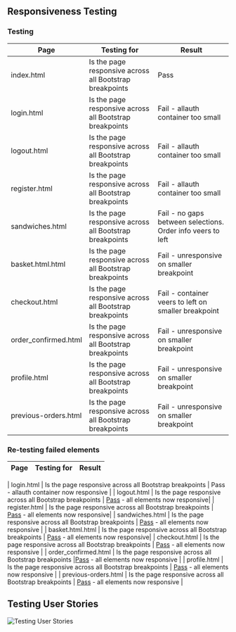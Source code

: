 ## Responsiveness Testing

### Testing

| Page         | Testing for                                            | Result |
| --- | --- | --- |
| index.html  | Is the page responsive across all Bootstrap breakpoints | Pass |
| login.html  | Is the page responsive across all Bootstrap breakpoints | Fail - allauth container too small |
| logout.html  | Is the page responsive across all Bootstrap breakpoints | Fail - allauth container too small |
| register.html  | Is the page responsive across all Bootstrap breakpoints | Fail - allauth container too small |
| sandwiches.html  | Is the page responsive across all Bootstrap breakpoints | Fail - no gaps between selections. Order info veers to left |
| basket.html.html  | Is the page responsive across all Bootstrap breakpoints | Fail - unresponsive on smaller breakpoint|
| checkout.html  | Is the page responsive across all Bootstrap breakpoints | Fail - container veers to left on smaller breakpoint|
| order_confirmed.html  | Is the page responsive across all Bootstrap breakpoints | Fail - unresponsive on smaller breakpoint|
| profile.html  | Is the page responsive across all Bootstrap breakpoints | Fail - unresponsive on smaller breakpoint |
| previous-orders.html  | Is the page responsive across all Bootstrap breakpoints | Fail - unresponsive on smaller breakpoint |

### Re-testing failed elements

| Page         | Testing for                                            | Result |
| --- | --- | --- |

| login.html  | Is the page responsive across all Bootstrap breakpoints | Pass - allauth container now responsive |
| logout.html  | Is the page responsive across all Bootstrap breakpoints |  [Pass](/media/images/testing/sandwiches-b.png) - all elements now responsive|
| register.html  | Is the page responsive across all Bootstrap breakpoints | [Pass](/media/images/testing/sandwiches-b.png) - all elements now responsive|
| sandwiches.html  | Is the page responsive across all Bootstrap breakpoints | [Pass](/media/images/testing/sandwiches-b.png) - all elements now responsive |
| basket.html.html  | Is the page responsive across all Bootstrap breakpoints |  [Pass](/media/images/testing/basket-b.png) - all elements now responsive|
| checkout.html  | Is the page responsive across all Bootstrap breakpoints | [Pass](/media/images/testing/checkout-b.png) - all elements now responsive |
| order_confirmed.html  | Is the page responsive across all Bootstrap breakpoints |[Pass](/media/images/testing/order-confirmed-b.png) - all elements now responsive |
| profile.html  | Is the page responsive across all Bootstrap breakpoints | [Pass](/media/images/testing/profile-b.png) - all elements now responsive |
| previous-orders.html  | Is the page responsive across all Bootstrap breakpoints | [Pass](/media/images/testing/previous-orders-b.png) - all elements now responsive |

## Testing User Stories

![Testing User Stories](/media/images/testing/testing-user-stories.png)




